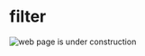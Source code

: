 # filter

![web page is under construction](https://docimages.blob.core.chinacloudapi.cn/images/commingsoon20210514.jpg)